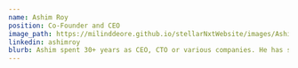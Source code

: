 ```yaml
---
name: Ashim Roy
position: Co-Founder and CEO
image_path: https://milinddeore.github.io/stellarNxtWebsite/images/Ashim-Roy.jpg
linkedin: ashimroy
blurb: Ashim spent 30+ years as CEO, CTO or various companies. He has spent about 24 years in the telecom world most of it in the US and holds several patents. He has been an adjunct professor at Catholic University, Washington DC.
---
```


